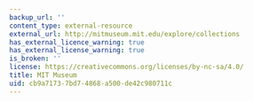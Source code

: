 ```yaml
---
backup_url: ''
content_type: external-resource
external_url: http://mitmuseum.mit.edu/explore/collections
has_external_licence_warning: true
has_external_license_warning: true
is_broken: ''
license: https://creativecommons.org/licenses/by-nc-sa/4.0/
title: MIT Museum
uid: cb9a7173-7bd7-4868-a500-de42c980711c
---
```

